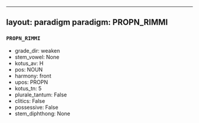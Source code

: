 
---
layout: paradigm
paradigm: PROPN_RIMMI
---
### ` PROPN_RIMMI `


* grade_dir: weaken
* stem_vowel: None
* kotus_av: H
* pos: NOUN
* harmony: front
* upos: PROPN
* kotus_tn: 5
* plurale_tantum: False
* clitics: False
* possessive: False
* stem_diphthong: None
